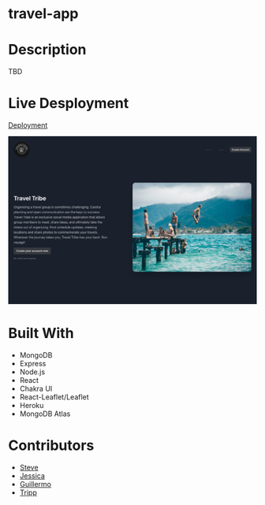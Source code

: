 # travel-app

# Description
TBD

# Live Desployment
[Deployment](https://traveltribe.herokuapp.com/)

![Screenshot](./screenshots/screenshot.png)

# Built With
- MongoDB
- Express
- Node.js
- React
- Chakra UI
- React-Leaflet/Leaflet
- Heroku
- MongoDB Atlas

# Contributors
- [Steve](https://github.com/SteveB29/)
- [Jessica](https://github.com/JessicaLDaley/)
- [Guillermo](https://github.com/e1m3m0/)
- [Tripp](https://github.com/trippjoe/)